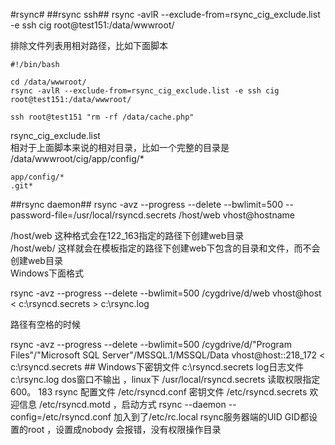#rsync#
##rsync ssh##
rsync -avlR --exclude-from=rsync_cig_exclude.list -e ssh cig root@test151:/data/wwwroot/

排除文件列表用相对路径，比如下面脚本  
```
#!/bin/bash

cd /data/wwwroot/
rsync -avlR --exclude-from=rsync_cig_exclude.list -e ssh cig root@test151:/data/wwwroot/

ssh root@test151 "rm -rf /data/cache.php"
```

rsync_cig_exclude.list  
相对于上面脚本来说的相对目录，比如一个完整的目录是  
/data/wwwroot/cig/app/config/*
```
app/config/*
.git*
```
##rsync daemon##
rsync -avz --progress --delete --bwlimit=500 --password-file=/usr/local/rsyncd.secrets /host/web vhost@hostname  

/host/web 这种格式会在122_163指定的路径下创建web目录  
/host/web/  这样就会在模板指定的路径下创建web下包含的目录和文件，而不会创建web目录  
Windows下面格式

rsync -avz --progress --delete --bwlimit=500 /cygdrive/d/web vhost@host < c:\rsyncd.secrets > c:\rsync.log

路径有空格的时候  

rsync -avz --progress --delete --bwlimit=500 /cygdrive/d/"Program Files"/"Microsoft SQL Server"/MSSQL.1/MSSQL/Data vhost@host::218_172 < c:\rsyncd.secrets  ## Windows下密钥文件 c:\rsyncd.secrets log日志文件c:\rsync.log dos窗口不输出 ，linux下  /usr/local/rsyncd.secrets 读取权限指定600。  183 rsync 配置文件 /etc/rsyncd.conf  密钥文件 /etc/rsyncd.secrets 欢迎信息 /etc/rsyncd.motd  ，启动方式 rsync --daemon --config=/etc/rsyncd.conf  加入到了/etc/rc.local   rsync服务器端的UID GID都设置的root ，设置成nobody 会报错，没有权限操作目录
